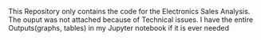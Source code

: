 This Repository only contains the code for the Electronics Sales Analysis.
The ouput was not attached because of Technical issues. I have the entire Outputs(graphs, tables) in my Jupyter notebook if it is ever needed
